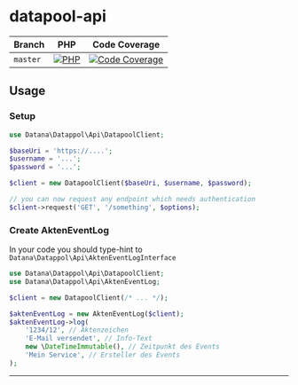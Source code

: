 # datapool-api

| Branch    | PHP                                         | Code Coverage                                        |
|-----------|---------------------------------------------|------------------------------------------------------|
| `master`  | [![PHP][build-status-master-php]][actions]  | [![Code Coverage][coverage-status-master]][codecov]  |

## Usage

### Setup
```php
use Datana\Datappol\Api\DatapoolClient;

$baseUri = 'https://....';
$username = '...';
$password = '...';

$client = new DatapoolClient($baseUri, $username, $password);

// you can now request any endpoint which needs authentication
$client->request('GET', '/something', $options);
```

### Create AktenEventLog

In your code you should type-hint to `Datana\Datappol\Api\AktenEventLogInterface`

```php
use Datana\Datappol\Api\DatapoolClient;
use Datana\Datappol\Api\AktenEventLog;

$client = new DatapoolClient(/* ... */);

$aktenEventLog = new AktenEventLog($client);
$aktenEventLog->log(
    '1234/12', // Aktenzeichen
    'E-Mail versendet', // Info-Text
    new \DateTimeImmutable(), // Zeitpunkt des Events
    'Mein Service', // Ersteller des Events
);
```

---

[build-status-master-php]: https://github.com/datana-gmbh/datapool-api/workflows/PHP/badge.svg?branch=master
[coverage-status-master]: https://codecov.io/gh/datana-gmbh/datapool-api/branch/master/graph/badge.svg

[actions]: https://github.com/datana-gmbh/datapool-api/actions
[codecov]: https://codecov.io/gh/datana-gmbh/datapool-api
